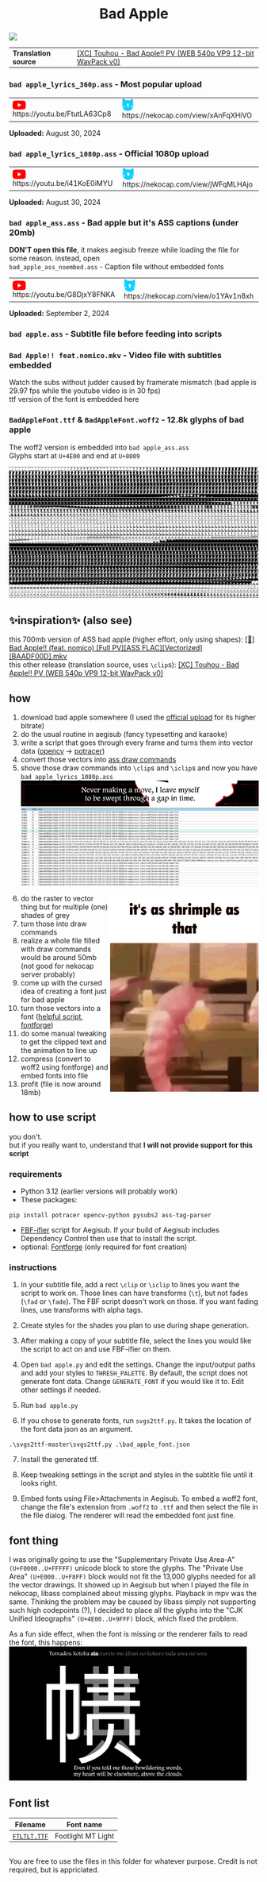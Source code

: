 

<h1 align='center'>Bad Apple</h1>  

<img align='center' src='./img/preview.webp'>



<table align='center'>
    <tr>
        <td> <b>Translation source</b> </td>
        <td> <a href="https://nyaa.si/view/1276867">[XC] Touhou - Bad Apple!! PV (WEB 540p VP9 12-bit WavPack v0)</a> </td>
    </tr>
</table>

### `bad apple_lyrics_360p.ass` - Most popular upload
<table>
    <tr>
        <td> <img src='../.img/youtube.svg' alt='YouTube' width=27 align='center'> &nbsp https://youtu.be/FtutLA63Cp8 </td>
        <td> <img src='../.img/nekocap.svg' alt='NekoCap' width=23 align='center'> &nbsp https://nekocap.com/view/xAnFqXHiVO </td>
    </tr>
</table>

**Uploaded:** August 30, 2024

### `bad apple_lyrics_1080p.ass` - Official 1080p upload
<table>
    <tr>
        <td> <img src='../.img/youtube.svg' alt='YouTube' width=27 align='center'> &nbsp https://youtu.be/i41KoE0iMYU </td>
        <td> <img src='../.img/nekocap.svg' alt='NekoCap' width=23 align='center'> &nbsp https://nekocap.com/view/jWFqMLHAjo </td>
    </tr>
</table>

**Uploaded:** August 30, 2024

### `bad apple_ass.ass` - Bad apple but it's ASS captions (under 20mb)
**DON'T open this file**, it makes aegisub freeze while loading the file for some reason. instead, open  
`bad_apple_ass_noembed.ass` - Caption file without embedded fonts  
<table>
    <tr>
        <td> <img src='../.img/youtube.svg' alt='YouTube' width=27 align='center'> &nbsp https://youtu.be/G8DjxY8FNKA </td>
        <td> <img src='../.img/nekocap.svg' alt='NekoCap' width=23 align='center'> &nbsp https://nekocap.com/view/o1YAv1n8xh </td>
    </tr>
</table>

**Uploaded:** September 2, 2024

### `bad apple.ass` - Subtitle file before feeding into scripts


### `Bad Apple!! feat.nomico.mkv` - Video file with subtitles embedded
Watch the subs without judder caused by framerate mismatch (bad apple is 29.97 fps while the youtube video is in 30 fps)  
ttf version of the font is embedded here

### `BadAppleFont.ttf` & `BadAppleFont.woff2` - 12.8k glyphs of bad apple
The woff2 version is embedded into `bad apple_ass.ass`  
Glyphs start at `U+4E00` and end at `U+8009`  

![](./img/glyphs.png)

## ✨inspiration✨ (also see)
this 700mb version of ASS bad apple (higher effort, only using shapes): [[🍎] Bad Apple!! (feat. nomico) [Full PV][ASS FLAC][Vectorized][BAADF00D].mkv](https://nyaa.si/view/1276567)    
this other release (translation source, uses `\clip`s): [[XC] Touhou - Bad Apple!! PV (WEB 540p VP9 12-bit WavPack v0)](https://nyaa.si/view/1276867) 

## how
1. download bad apple somewhere (I used the [official upload](https://www.youtube.com/watch?v=i41KoE0iMYU) for its higher bitrate)
2. do the usual routine in aegisub (fancy typesetting and karaoke)
3. write a script that goes through every frame and turns them into vector data ([opencv](https://github.com/opencv/opencv-python) → [potracer](https://github.com/tatarize/potrace))
4. convert those vectors into [ass draw commands](https://aegisub.org/docs/latest/ass_tags/#drawing-commands)
5. shove those draw commands into `\clip`s and `\iclip`s and now you have `bad apple_lyrics_1080p.ass`
![](./img/clips.png)
![](./img/clipped_lines.png)

<img src='./img/shrimp-as.gif' align='right' width='300'>

6. do the raster to vector thing but for multiple (one) shades of grey
7. turn those into draw commands
8. realize a whole file filled with draw commands would be around 50mb (not good for nekocap server probably)
9. come up with the cursed idea of creating a font just for bad apple
10. turn those vectors into a font ([helpful script](https://github.com/pteromys/svgs2ttf), [fontforge](https://fontforge.org/en-US/))
11. do some manual tweaking to get the clipped text and the animation to line up
12. compress (convert to woff2 using fontforge) and embed fonts into file
13. profit (file is now around 18mb) 


## how to use script
you don't.  
but if you really want to, understand that **I will not provide support for this script**
### requirements
- Python 3.12 (earlier versions will probably work)   
- These packages:
```
pip install potracer opencv-python pysubs2 ass-tag-parser
```
- [FBF-ifier](https://github.com/TypesettingTools/arch1t3cht-Aegisub-Scripts?tab=readme-ov-file#fbf-ifier) script for Aegisub. If your build of Aegisub includes Dependency Control then use that to install the script.
- optional: [Fontforge](https://fontforge.org/en-US/) (only required for font creation)

### instructions
1. In your subtitle file, add a rect `\clip` or `\iclip` to lines you want the script to work on. Those lines can have transforms (`\t`), but not fades (`\fad` or `\fade`). The FBF script doesn't work on those. If you want fading lines, use transforms with alpha tags.

2. Create styles for the shades you plan to use during shape generation.

3. After making a copy of your subtitle file, select the lines you would like the script to act on and use FBF-ifier on them.

4. Open `bad apple.py` and edit the settings. Change the input/output paths and add your styles to `THRESH_PALETTE`. By default, the script does not generate font data. Change `GENERATE_FONT` if you would like it to. Edit other settings if needed.

5. Run `bad apple.py`

6. If you chose to generate fonts, run `svgs2ttf.py`. It takes the location of the font data json as an argument.
  ```
  .\svgs2ttf-master\svgs2ttf.py .\bad_apple_font.json
  ```
7. Install the generated ttf.

8. Keep tweaking settings in the script and styles in the subtitle file until it looks right.

9. Embed fonts using File>Attachments in Aegisub. To embed a woff2 font, change the file's extension from `.woff2` to `.ttf` and then select the file in the file dialog. The renderer will read the embedded font just fine. 

## font thing
I was originally going to use the "Supplementary Private Use Area-A" `(U+F0000..U+FFFFF)` unicode block to store the glyphs. The "Private Use Area" `(U+E000..U+F8FF)` block would not fit the 13,000 glyphs needed for all the vector drawings. It showed up in Aegisub but when I played the file in nekocap, libass complained about missing glyphs. Playback in mpv was the same. Thinking the problem may be caused by libass simply not supporting such high codepoints (?), I decided to place all the glyphs into the "CJK Unified Ideographs" `(U+4E00..U+9FFF)` block, which fixed the problem. 

As a fun side effect, when the font is missing or the renderer fails to read the font, this happens:  
![](./img/missingfont.webp)

## Font list
| Filename | Font name |
| ---- | ---- |
| [`FTLTLT.TTF`](.fonts\FTLTLT.TTF) | Footlight MT Light |

##
You are free to use the files in this folder for whatever purpose. Credit is not required, but is appriciated.
